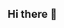 ## Hi there 👋

<!--

**Here are some ideas to get you started:**
Name of Project: NoNoise

***NoNoise NYC***

___


### 🏙️  Mission Statement 
NoNoise NYC is dedicated to promoting a quieter world, one community at a time. We recognize the detrimental effects that noise pollution has on the mental, physical, and financial well-being of our members in low-income neighborhoods. Through community engagement and accountability, we strive to create healthier and safer environments for all. Our organization is committed to addressing the issue of disproportionately high noise levels in low-income areas, as revealed by historical data.

### 😀 Who do we serve 
NoNoise NYC primarily serves low-income adults or undocumented immigrants who may not have the resources to mitigate the noise pollution in their communities.

____


### 📱 Product Overview
NoNoise NYC is a community-based application that displays an interactive heat map that shows Noise pollution levels across the five boroughs of New York City. The application also comes equipped with the functionality to automatically alert users using built in decibel meters when Noise Pollution levels around them may be affecting their health. Additional features of the application allow users to submit complaints directly to New York City's 311(non-violence hotline ) about incidents of excessive noise. Finally, users can post questions, comment, and privately chat with each other about cases of noise pollution in their communities. 
___


### 📝 Summary
Noise pollution has become a pervasive part of modern society, but it is often overlooked. "More than 30 million people in the U.S. have hearing loss due to exposure to loud noise. In New York City, nearly one in six adults report ringing in their ears or hearing loss." (Source: New York City Health Website). These statistics are only forecasted to become worse as the population grows and becomes more industrialized. Technology, however, has the potential to mitigate these effects by providing residents with the means to stay aware at all times and hold each other accountable. This would be one of the most realistic ways to mitigate the problem and possibly implement or lobby for policy change to reduce noise pollution. A quieter world is a better world. This is the slogan of NoNoise NYC. Silence and peace have been proven to increase productivity, health, focus, and most importantly, mental health. These are all aspects society needs for an overall better society.
___



### 😞 The Problem 
Noise pollution levels across all five boroughs of New York City collectively make New York City one of the noisiest cities in the entire United States. Noise pollution isn't evenly distributed, low-income neighborhoods which overwhelmingly house people of color tend to experience a higher frequency of Noise pollution compared to affluent neighborhoods when data from the New York City data bank was examined. Numerous research has suggested that noise seeps into all aspects of our life and can even reduce productivity, life spans, and overall health.
___



### 😊 Our Solution
NoNoise NYC is a public community-based platform that allows members of low-income New York City neighborhoods to not only help hold each other accountable by posting and chatting with each other but also allows users to directly view the cause and effect of reducing noise pollution through their actions by using the interactive noise pollution heatmap.  Complaints filed through the application would automatically show that users are aware of noise pollution around them which would cause them to be rewarded with badges to entice more awareness and accountability.


### 🧗‍♂️ Key Technical Challenge
Technical challenges include implementing a live chat feature between users, creating an interactive heat map of noise pollution levels across the five boroughs of New York Cityby using an API front the New York City Data bank,  as well as allowing users to make Noise complaints directly to New York City's 311 hotlines.

Heat Map challenges
A mapping library, such as Leaflet or Google Maps, to display the heatmap on a map of NYC.
A data visualization library, such as D3.js or Chart.js, to create the heatmap itself.
A library for handling HTTP requests and responses, such as Axios, to interact with the NYC data bank API from the front-end.
A library for handling asynchronous operations, such as async/await, to ensure smooth performance of the application.
A library for routing and handling user inputs, such as Angular-router, to create a smooth user experience.
A library for styles, such as Bootstrap or Materialize, to make the app responsive and user friendly.
___



### +++ Extension Opportunities 
Extension opportunities include creating a system in which users can invite friends to join the application or implementing a system where users earn badges based on the number of noise complaints a particular user has made in a 30-day period.


🌈 Contribution guidelines - Stay involved by holding each other accoutable about reducing noise pollution.
👩‍💻 Useful resources - https://nyc.gov/site/doh/health/health-topics/noise.page
🍿 Fun facts - I am a chess player and yoga enthusiast.
🧙 Remember, you can do mighty things with the power of [Markdown](https://docs.github.com/github/writing-on-github/getting-started-with-writing-and-formatting-on-github/basic-writing-and-formatting-syntax)
-->
